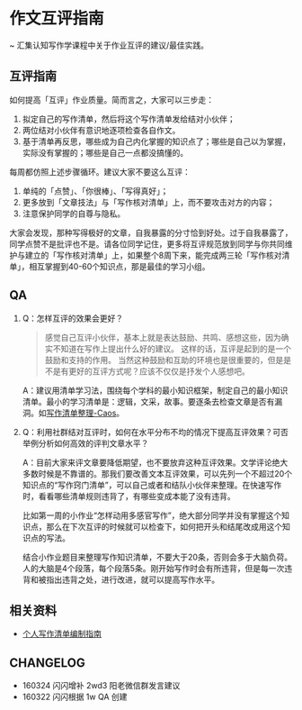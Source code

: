 # 作文互评指南

~ 汇集认知写作学课程中关于作业互评的建议/最佳实践。

## 互评指南

如何提高「互评」作业质量。简而言之，大家可以三步走：

1. 拟定自己的写作清单，然后将这个写作清单发给结对小伙伴；
2. 两位结对小伙伴有意识地逐项检查各自作文。
3. 基于清单再反思，哪些成为自己内化掌握的知识点了；哪些是自己以为掌握，实际没有掌握的；哪些是自己一点都没搞懂的。

每周都仿照上述步骤循环。建议大家不要这么互评：

1. 单纯的「点赞」、「你很棒」、「写得真好」；
2. 更多放到「文章技法」与「写作核对清单」上，而不要攻击对方的内容；
3. 注意保护同学的自尊与隐私。


大家会发现，那种写得极好的文章，自我暴露的分寸恰到好处。过于自我暴露了，同学点赞不是批评也不是。请各位同学记住，更多将互评规范放到同学与你共同维护与建立的「写作核对清单」上，如果整个8周下来，能完成两三轮「写作核对清单」，相互掌握到40-60个知识点，那是最佳的学习小组。


## QA


1. Q：怎样互评的效果会更好？

	> 感觉自己互评小伙伴，基本上就是表达鼓励、共鸣、感想这些，因为确实不知道在写作上提出什么好的建议。
这样的话，互评是起到的是一个鼓励和支持的作用。
当然这种鼓励和互助的环境也是很重要的，但是是不是有更好的互评方式呢？应该不仅仅是抒发个人感想吧。

	A：建议用清单学习法，围绕每个学科的最小知识框架，制定自己的最小知识清单。最小的学习清单是：逻辑，文采，故事。要逐条去检查文章是否有漏洞。如[写作清单整理-Caos](https://www.zybuluo.com/caos/note/146926)。

2. Q：利用社群结对互评时，如何在水平分布不均的情况下提高互评效果？可否举例分析如何高效的评判文章水平？

	A：目前大家来评文章要降低期望，也不要放弃这种互评效果。文学评论绝大多数时候是不靠谱的。那我们要改善文本互评效果，可以先列一个不超过20个知识点的“写作窍门清单”，可以自己或者和结队小伙伴来整理。在快速写作时，看看哪些清单规则违背了，有哪些变成本能了没有违背。

	比如第一周的小作业“怎样动用多感官写作”，绝大部分同学并没有掌握这个知识点，那么在下次互评的时候就可以检查下，如何把开头和结尾改成用这个知识点的写法。

	结合小作业题目来整理写作知识清单，不要大于20条，否则会多于大脑负荷。人的大脑是4个段落，每个段落5条。刚开始写作时会有所违背，但是每一次违背和被指出违背之处，进行改进，就可以提高写作水平。

## 相关资料

- [个人写作清单编制指南](https://github.com/OpenMindClub/Writer002/blob/master/HbWritingStyleChecklist.md)


## CHANGELOG

- 160324 闪闪增补 2wd3 阳老微信群发言建议
- 160322 闪闪根据 1w QA 创建
